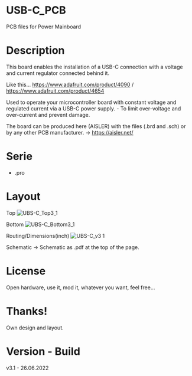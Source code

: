 # USB-C_PCB

PCB files for Power Mainboard

# Description

This board enables the installation of a USB-C connection with a voltage and current regulator connected behind it.

Like this... https://www.adafruit.com/product/4090 / https://www.adafruit.com/product/4654

Used to operate your microcontroller board with constant voltage and regulated current via a USB-C power supply. - To limit over-voltage and over-current and prevent damage. 

The board can be produced here (AISLER) with the files (.brd and .sch) or by any other PCB manufacturer. -> https://aisler.net/

# Serie

- .pro

# Layout

Top
![UBS-C_Top3_1](https://user-images.githubusercontent.com/88975406/175815903-87154e9b-3849-4593-bb1f-c91e1f318006.png)

Bottom
![UBS-C_Bottom3_1](https://user-images.githubusercontent.com/88975406/175815902-e960d498-71cf-408d-917d-ed6579625e84.png)

Routing/Dimensions(inch)
![UBS-C_v3 1](https://user-images.githubusercontent.com/88975406/175815932-1b815d39-3452-4ca8-96f9-f16ae1c8c205.png)

Schematic -> Schematic as .pdf at the top of the page.

# License

Open hardware, use it, mod it, whatever you want, feel free...

# Thanks!

Own design and layout.

# Version - Build

v3.1 - 26.06.2022
